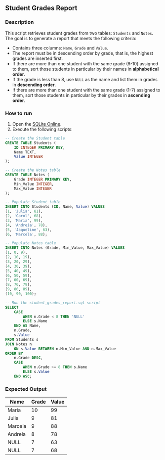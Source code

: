 ## Student Grades Report

### Description

This script retrieves student grades from two tables: `Students` and `Notes`. The goal is to generate a report that
meets
the following criteria:

- Contains three columns: `Name`, `Grade` and `Value`.
- The report must be in descending order by grade, that is, the highest grades are inserted first.
- If there are more than one student with the same grade (8-10) assigned to them, sort those students in particular by
  their names in **alphabetical order**.
- If the grade is less than 8, use `NULL` as the name and list them in grades in **descending order**.
- If there are more than one student with the same grade (1-7) assigned to them, sort those students in particular by
  their grades in **ascending order**.

### How to run

1. Open the [SQLite Online](https://sqliteonline.com/).
2. Execute the following scripts:

```sql
-- Create the Student table
CREATE TABLE Students (
    ID INTEGER PRIMARY KEY,
    Name TEXT,
    Value INTEGER
);

-- Create the Notes table
CREATE TABLE Notes (
    Grade INTEGER PRIMARY KEY,
    Min_Value INTEGER,
    Max_Value INTEGER
);

-- Populate Student table
INSERT INTO Students (ID, Name, Value) VALUES
(1, 'Julia', 81),
(2, 'Carol', 68),
(3, 'Maria', 99),
(4, 'Andreia', 78),
(5, 'Jaqueline', 63),
(6, 'Marcela', 88);

-- Populate Notes table
INSERT INTO Notes (Grade, Min_Value, Max_Value) VALUES
(1, 0, 9),
(2, 10, 19),
(3, 20, 29),
(4, 30, 39),
(5, 40, 49),
(6, 50, 59),
(7, 60, 69),
(8, 70, 79),
(9, 80, 89),
(10, 90, 100);

-- Run the student_grades_report.sql script
SELECT
    CASE
        WHEN n.Grade < 8 THEN 'NULL'
        ELSE s.Name
    END AS Name,
    n.Grade,
    s.Value
FROM Students s
JOIN Notes n
    ON s.Value BETWEEN n.Min_Value AND n.Max_Value
ORDER BY
    n.Grade DESC,
    CASE
        WHEN n.Grade >= 8 THEN s.Name
        ELSE s.Value
    END ASC;
```

### Expected Output

| Name    | Grade | Value |
|---------|-------|-------|
| Maria   | 10    | 99    |
| Julia   | 9     | 81    |
| Marcela | 9     | 88    |
| Andreia | 8     | 78    |
| NULL    | 7     | 63    |
| NULL    | 7     | 68    |